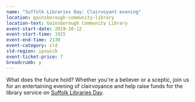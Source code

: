 ```yaml
---
name: "Suffolk Libraries Day: Clairvoyant evening"
location: gainsborough-community-library
location-text: Gainsborough Community Library
event-start-date: 2019-10-12
event-start-time: 1915
event-end-time: 2130
event-category: sld
sld-region: ipswich
event-ticket-price: 7
breadcrumb: y
---
```


What does the future hold? Whether you're a believer or a sceptic, join us for an entertaining evening of clairvoyance and help raise funds for the library service on [Suffolk Libraries Day](/suffolk-libraries-day/).
